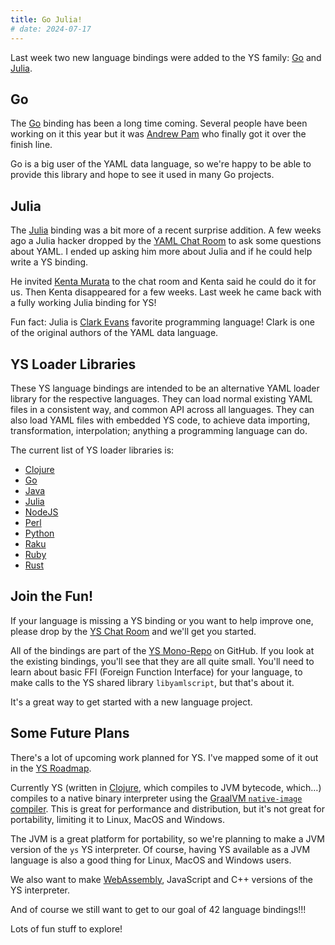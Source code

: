```yaml
---
title: Go Julia!
# date: 2024-07-17
---
```


Last week two new language bindings were added to the YS family:
[Go](https://github.com/yaml/yamlscript-go) and
[Julia](https://juliahub.com/ui/Packages/General/YAMLScript).


## Go

The [Go](https://go.dev/) binding has been a long time coming.
Several people have been working on it this year but it was [Andrew Pam](
https://github.com/xanni) who finally got it over the finish line.

Go is a big user of the YAML data language, so we're happy to be able to provide
this library and hope to see it used in many Go projects.


## Julia

The [Julia](https://julialang.org/) binding was a bit more of a recent surprise
addition.
A few weeks ago a Julia hacker dropped by the [YAML Chat Room](
https://matrix.to/#/#chat:yaml.io) to ask some questions about YAML.
I ended up asking him more about Julia and if he could help write a YS binding.

He invited [Kenta Murata](https://github.com/mrkn) to the chat room and Kenta
said he could do it for us.
Then Kenta disappeared for a few weeks.
Last week he came back with a fully working Julia binding for YS!

Fun fact: Julia is [Clark Evans](https://github.com/clarkevans) favorite
programming language!
Clark is one of the original authors of the YAML data language.


## YS Loader Libraries

These YS language bindings are intended to be an alternative YAML loader
library for the respective languages.
They can load normal existing YAML files in a consistent way, and common API
across all languages.
They can also load YAML files with embedded YS code, to achieve data importing,
transformation, interpolation; anything a programming language can do.

The current list of YS loader libraries is:

* [Clojure](https://clojars.org/org.yamlscript/clj-yamlscript)
* [Go](https://github.com/yaml/yamlscript-go)
* [Java](https://clojars.org/org.yamlscript/yamlscript)
* [Julia](https://juliahub.com/ui/Packages/General/YAMLScript)
* [NodeJS](https://www.npmjs.com/package/@yaml/yamlscript)
* [Perl](https://metacpan.org/pod/YAMLScript)
* [Python](https://pypi.org/project/yamlscript/)
* [Raku](https://raku.land/zef:ingy/YAMLScript)
* [Ruby](https://rubygems.org/gems/yamlscript)
* [Rust](https://crates.io/crates/yamlscript)


## Join the Fun!

If your language is missing a YS binding or you want to help improve one,
please drop by the [YS Chat Room](https://matrix.to/#/#chat-yamlscript:yaml.io)
and we'll get you started.

All of the bindings are part of the [YS Mono-Repo](
https://github.com/yaml/yamlscript) on GitHub.
If you look at the existing bindings, you'll see that they are all quite small.
You'll need to learn about basic FFI (Foreign Function Interface) for your
language, to make calls to the YS shared library `libyamlscript`, but
that's about it.

It's a great way to get started with a new language project.


## Some Future Plans

There's a lot of upcoming work planned for YS.
I've mapped some of it out in the [YS Roadmap](
https://github.com/orgs/yaml/projects/6/views/1).

Currently YS (written in [Clojure](https://clojure.org/), which compiles to JVM
bytecode, which…) compiles to a native binary interpreter using the
[GraalVM `native-image` compiler](
https://www.graalvm.org/latest/reference-manual/native-image/).
This is great for performance and distribution, but it's not great for
portability, limiting it to Linux, MacOS and Windows.

The JVM is a great platform for portability, so we're planning to make a JVM
version of the `ys` YS interpreter.
Of course, having YS available as a JVM language is also a good thing
for Linux, MacOS and Windows users.

We also want to make [WebAssembly](https://webassembly.org/), JavaScript and C++
versions of the YS interpreter.

And of course we still want to get to our goal of 42 language bindings!!!

Lots of fun stuff to explore!
